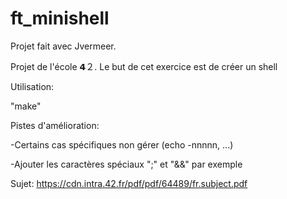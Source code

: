 # ft_minishell

Projet fait avec Jvermeer.

Projet de l'école 𝟰２. Le but de cet exercice est de créer un shell

Utilisation:

"make"

Pistes d'amélioration:

-Certains cas spécifiques non gérer (echo -nnnnn, ...)

-Ajouter les caractères spéciaux ";" et "&&" par exemple

Sujet: https://cdn.intra.42.fr/pdf/pdf/64489/fr.subject.pdf
